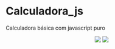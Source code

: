 # Calculadora_js

Calculadora básica com javascript puro

<div align = "center">
  <img src="https://ik.imagekit.io/ynkdx78je4e/c1_S5R08V-wc.PNG?ik-sdk-version=javascript-1.4.3&updatedAt=1651782022695"/>
  <img src="https://ik.imagekit.io/ynkdx78je4e/c2_27BT2Wgq4.PNG?ik-sdk-version=javascript-1.4.3&updatedAt=1651782022717"/>
</div>
